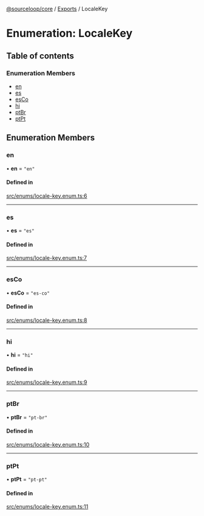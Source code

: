 [@sourceloop/core](../README.md) / [Exports](../modules.md) / LocaleKey

# Enumeration: LocaleKey

## Table of contents

### Enumeration Members

- [en](LocaleKey.md#en)
- [es](LocaleKey.md#es)
- [esCo](LocaleKey.md#esco)
- [hi](LocaleKey.md#hi)
- [ptBr](LocaleKey.md#ptbr)
- [ptPt](LocaleKey.md#ptpt)

## Enumeration Members

### en

• **en** = ``"en"``

#### Defined in

[src/enums/locale-key.enum.ts:6](https://github.com/sourcefuse/loopback4-microservice-catalog/blob/d35fdb3f0/packages/core/src/enums/locale-key.enum.ts#L6)

___

### es

• **es** = ``"es"``

#### Defined in

[src/enums/locale-key.enum.ts:7](https://github.com/sourcefuse/loopback4-microservice-catalog/blob/d35fdb3f0/packages/core/src/enums/locale-key.enum.ts#L7)

___

### esCo

• **esCo** = ``"es-co"``

#### Defined in

[src/enums/locale-key.enum.ts:8](https://github.com/sourcefuse/loopback4-microservice-catalog/blob/d35fdb3f0/packages/core/src/enums/locale-key.enum.ts#L8)

___

### hi

• **hi** = ``"hi"``

#### Defined in

[src/enums/locale-key.enum.ts:9](https://github.com/sourcefuse/loopback4-microservice-catalog/blob/d35fdb3f0/packages/core/src/enums/locale-key.enum.ts#L9)

___

### ptBr

• **ptBr** = ``"pt-br"``

#### Defined in

[src/enums/locale-key.enum.ts:10](https://github.com/sourcefuse/loopback4-microservice-catalog/blob/d35fdb3f0/packages/core/src/enums/locale-key.enum.ts#L10)

___

### ptPt

• **ptPt** = ``"pt-pt"``

#### Defined in

[src/enums/locale-key.enum.ts:11](https://github.com/sourcefuse/loopback4-microservice-catalog/blob/d35fdb3f0/packages/core/src/enums/locale-key.enum.ts#L11)
